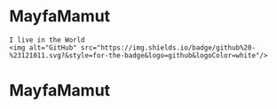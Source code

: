 # MayfaMamut
    I live in the World 
    <img alt="GitHub" src="https://img.shields.io/badge/github%20-%23121011.svg?&style=for-the-badge&logo=github&logoColor=white"/>
# MayfaMamut
